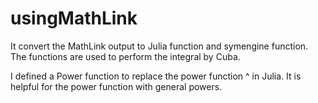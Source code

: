 # usingMathLink
It convert the MathLink output to Julia function and symengine function. 
The functions are used to perform the integral by Cuba.

I defined a Power function to replace the power function ^ in Julia. It is helpful for the power
function with general powers. 

